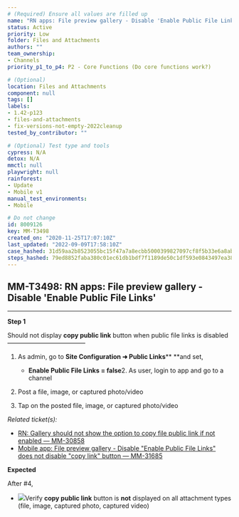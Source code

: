 ```yaml
---
# (Required) Ensure all values are filled up
name: "RN apps: File preview gallery - Disable 'Enable Public File Links'"
status: Active
priority: Low
folder: Files and Attachments
authors: ""
team_ownership: 
- Channels
priority_p1_to_p4: P2 - Core Functions (Do core functions work?)

# (Optional)
location: Files and Attachments
component: null
tags: []
labels: 
- 1.42-p123
- files-and-attachments
- fix-versions-not-empty-2022cleanup
tested_by_contributor: ""

# (Optional) Test type and tools
cypress: N/A
detox: N/A
mmctl: null
playwright: null
rainforest: 
- Update
- Mobile v1
manual_test_environments:
- Mobile

# Do not change
id: 8009126
key: MM-T3498
created_on: "2020-11-25T17:07:10Z"
last_updated: "2022-09-09T17:58:10Z"
case_hashed: 31d59aa2b8523055bc15f47a7a8ecbb5000399827097cf8f5b33e6a8abc086ced273f9793e0fceae03dcbf08422fe08b
steps_hashed: 79ed8852faba380c01ec61db1bdf7f1189de50c1df593e0843497ea3807e23bd9143f7cad4f345c95ccc3ca6342e4c7a
---
```


<!-- (Auto-generated) Based on frontmatter's "key" and "name" -->

## MM-T3498: RN apps: File preview gallery - Disable 'Enable Public File Links'

---

**Step 1**

Should not display **copy public link** button when public file links is disabled\
–––––––––––––––––––––––––

1. As admin, go to **Site Configuration ➜ Public Links**\*\* \*\*and set,

   - **Enable Public File Links = false**2. As user, login to app and go to a channel

2. Post a file, image, or captured photo/video

3. Tap on the posted file, image, or captured photo/video

_Related ticket(s):_

- [RN: Gallery should not show the option to copy file public link if not enabled — MM-30858](https://mattermost.atlassian.net/browse/MM-30858)
- [Mobile app: File preview gallery - Disable "Enable Public File Links" does not disable "copy link" button — MM-31685](https://mattermost.atlassian.net/browse/MM-31685)

**Expected**

After #4,

- ![](https://cloudfront.tm4j.smartbear.com/tenant/ad722c15-e2a6-3788-82f3-92f99221f446/project/10302/embedded-f3277290f945470c4add5d21ef3dc7ca7b74388fc7152bfb6b99ae58c66a95a8-1604004728981-Screen+Shot+2020-10-29+at+1.51.55+PM.png)Verify **copy public link** button is **not** displayed on all attachment types (file, image, captured photo, captured video)
